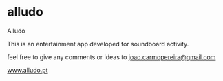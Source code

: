 # alludo
Alludo

This is an entertainment app developed for soundboard activity.

feel free to give any comments or ideas to
joao.carmopereira@gmail.com


www.alludo.pt
